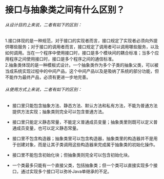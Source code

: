# 接口与抽象类之间有什么区别？

###### 从设计目的上来说，二者有如下的区别：
1.接口体现的是一种规范，对于接口的实现者而言，接口规定了实现者必须向外提供哪些服务；对于接口的调用者而言，接口规定了调用者可以调用哪些服务，以及如何调用。当在一个程序中使用接口时，接口是多个模块间的耦合标准；当多个应用程序之间使用接口时，接口是多个程序之间的通信标准。  
2.抽象类体现的是一种模板式设计。一个抽象类作为多个子类的抽象父类，可以被当成系统实现过程中的中间产品，这个中间产品以及是吸纳了系统的部分功能，但不能作为最终产品，必须有更进一步地完善。  
###### 从使用方式上来说，二者有如下的区别：
+ 接口里只能包含抽象方法、静态方法、默认方法和私有方法，不能为普通方法提供方法实现；抽象类则完全可以包含普通方法。

+ 接口里只能定义静态常量，不能定义普通成员变量；抽象类里则既可以定义普通成员变量，也可以定义静态常量。

+ 接口里不包含构造器；抽象类里可以包含构造器，抽象类里的构造器并不是用于创建对象，而是让其子类调用这些构造器来完成属于抽象类的初始化操作。

+ 接口里不能包含初始化块；但抽象类则完全可以包含初始化块。

+ 一个类最多只能有一个直接父类，包括抽象类；但一个类可以直接实现多个接口，通过实现多个接口可以弥补Java单继承的不足。

